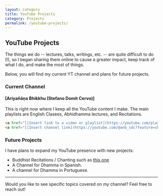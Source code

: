```yaml
---
layout: category
title: YouTube Projects
category: Projects
permalink: /youtube-projects/
---
```


## YouTube Projects

The things we do -- lectures, talks, writings, etc. -- are quite difficult to do (!), so I began sharing them online to cause a greater impact, keep track of what I do, and make the most of things. 

Below, you will find my current YT channel and plans for future projects.

### Current Channel
#### [Ariyañāṇa Bhikkhu (Stefano Domit Cervo)]

This is right now where I keep all the YouTube content I make. The main playlists are English Clasees, Abhidhamma lectures, and Recitations. 

```html
<a href="[[Insert link to a video or playlist](https://youtube.com/playlist?list=PLXMGw7BI8gLVn_DKTX82nQ2Q0uWdUJpLT&feature=shared)]" target="_blank">📺 Watch my latest video or playlist</a>
<a href="[[Insert channel link](https://youtube.com/@anb_sdc?feature=shared)]" target="_blank">🔗 Visit the channel</a>
```

### Future Projects
I have plans to expand my YouTube presence with new projects:
- Buddhist Recitations / Chanting such as [this one](https://youtube.com/playlist?list=PLXMGw7BI8gLWOvfpN_v_B9NaC6iJ5Zok8&feature=shared)
- A Channel for Dhamma in Spanish.
- A channel for Dhamma in Portuguese.
---
Would you like to see specific topics covered on my channel? Feel free to reach out!



